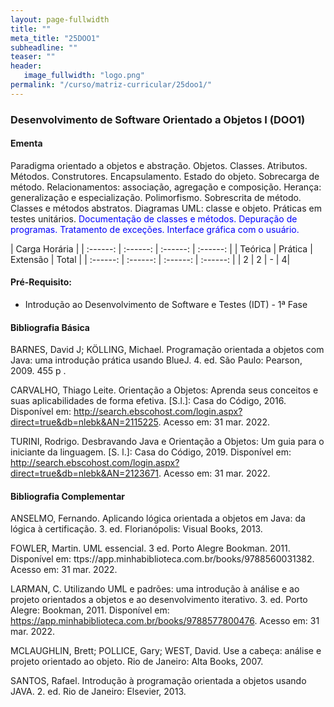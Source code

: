 ```yaml
---
layout: page-fullwidth
title: ""
meta_title: "25DOO1"
subheadline: ""
teaser: ""
header:
   image_fullwidth: "logo.png"
permalink: "/curso/matriz-curricular/25doo1/"
---
```


### **Desenvolvimento de Software Orientado a Objetos I (DOO1)**

#### **Ementa**

Paradigma orientado a objetos e abstração. Objetos. Classes. Atributos. Métodos. Construtores. Encapsulamento. Estado do objeto. Sobrecarga de método. Relacionamentos: associação, agregação e composição. Herança: generalização e especialização. Polimorfismo. Sobrescrita de método. Classes e métodos abstratos. Diagramas UML: classe e objeto. Práticas em testes unitários. <class style="color: blue">Documentação de classes e métodos. Depuração de programas. Tratamento de exceções. Interface gráfica com o usuário.</class> 

| Carga Horária | 
| :------: | :------: | :------: | :------: |
| Teórica | Prática | Extensão | Total |
| :------: | :------: | :------: | :------: |
| 2 | 2 | - | 4|

#### **Pré-Requisito:**

- Introdução ao Desenvolvimento de Software e Testes (IDT) - 1ª Fase

#### **Bibliografia Básica** 

BARNES, David J; KÖLLING, Michael. Programação orientada a objetos com Java: uma introdução prática usando BlueJ. 4. ed. São Paulo: Pearson, 2009. 455 p .

CARVALHO, Thiago Leite. Orientação a Objetos: Aprenda seus conceitos e suas aplicabilidades de forma efetiva. [S.l.]: Casa do Código, 2016. Disponível em: http://search.ebscohost.com/login.aspx?direct=true&db=nlebk&AN=2115225. Acesso em: 31 mar. 2022. 

TURINI, Rodrigo. Desbravando Java e Orientação a Objetos: Um guia para o iniciante da linguagem. [S. l.]: Casa do Código, 2019. Disponível em: http://search.ebscohost.com/login.aspx?direct=true&db=nlebk&AN=2123671. Acesso em: 31 mar. 2022. 

#### **Bibliografia Complementar** 

ANSELMO, Fernando. Aplicando lógica orientada a objetos em Java: da lógica à certificação. 3. ed. Florianópolis: Visual Books, 2013. 

FOWLER, Martin. UML essencial. 3 ed. Porto Alegre Bookman. 2011. Disponível em: ttps://app.minhabiblioteca.com.br/books/9788560031382. Acesso em: 31 mar. 2022. 

LARMAN, C. Utilizando UML e padrões: uma introdução à análise e ao projeto orientados a objetos e ao desenvolvimento iterativo. 3. ed. Porto Alegre: Bookman, 2011. Disponível em:  https://app.minhabiblioteca.com.br/books/9788577800476. Acesso em: 31 mar. 2022. 

MCLAUGHLIN, Brett; POLLICE, Gary; WEST, David. Use a cabeça: análise e projeto orientado ao objeto. Rio de Janeiro: Alta Books, 2007. 

SANTOS, Rafael. Introdução à programação orientada a objetos usando JAVA. 2. ed. Rio de Janeiro: Elsevier, 2013. 